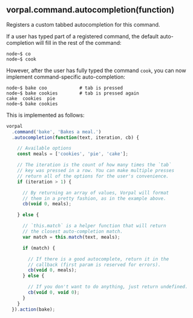 ## vorpal.command.autocompletion(function)

Registers a custom tabbed autocompletion for this command.

If a user has typed part of a registered command, the default auto-completion will fill in the rest of the command:

```text
node~$ co
node~$ cook
```

However, after the user has fully typed the command `cook`, you can now implement command-specific auto-completion:

```text
node~$ bake coo            # tab is pressed
node~$ bake cookies        # tab is pressed again
cake  cookies  pie
node~$ bake cookies 
```
This is implemented as follows:

```js
vorpal
  .command('bake', 'Bakes a meal.')
  .autocompletion(function(text, iteration, cb) {

    // Available options
    const meals = ['cookies', 'pie', 'cake'];

    // The iteration is the count of how many times the `tab` 
    // key was pressed in a row. You can make multiple presses 
    // return all of the options for the user's convenience. 
    if (iteration > 1) {

      // By returning an array of values, Vorpal will format 
      // them in a pretty fashion, as in the example above.
      cb(void 0, meals);

    } else {

      // `this.match` is a helper function that will return 
      // the closest auto-completion match.
      var match = this.match(text, meals);

      if (match) {

        // If there is a good autocomplete, return it in the 
        // callback (first param is reserved for errors).
        cb(void 0, meals);
      } else {

        // If you don't want to do anything, just return undefined.
        cb(void 0, void 0);
      }
    }
  }).action(bake);
```
